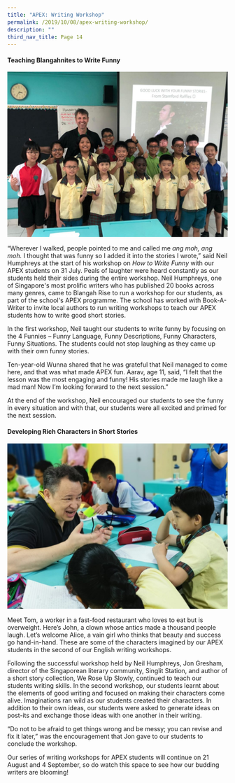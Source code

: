 ```yaml
---
title: "APEX: Writing Workshop"
permalink: /2019/10/08/apex-writing-workshop/
description: ""
third_nav_title: Page 14
---
```


<h4><strong>Teaching Blangahnites to Write Funny</strong></h4>
<img src="/images/Neil-1024x768.jpeg">
<p>&ldquo;Wherever I walked, people pointed to me and called me&nbsp;<em>ang moh, ang moh.</em>&nbsp;I thought that was funny so I added it into the stories I wrote,&rdquo; said Neil Humphreys at the start of his workshop on&nbsp;<em>How to Write Funny&nbsp;</em>with our APEX students on 31 July. Peals of laughter were heard constantly as our students held their sides during the entire workshop. Neil Humphreys, one of Singapore's most prolific writers who has published 20 books across many genres, came to Blangah Rise to run a workshop for our students, as part of the school's APEX programme. The school has worked with Book-A-Writer to invite local authors to run writing workshops to teach our APEX students how to write good short stories.</p>
<p>In the first workshop, Neil taught our students to write funny by focusing on the 4 Funnies &ndash; Funny Language, Funny Descriptions, Funny Characters, Funny Situations. The students could not stop laughing as they came up with their own funny stories.</p>
<p>Ten-year-old Wunna shared that he was grateful that Neil managed to come here, and that was what made APEX fun. Aarav, age 11, said, &ldquo;I felt that the lesson was the most engaging and funny! His stories made me laugh like a mad man! Now I&rsquo;m looking forward to the next session.&rdquo;</p>
<p>At the end of the workshop, Neil encouraged our students to see the funny in every situation and with that, our students were all excited and primed for the next session.</p>
<h4><strong>Developing Rich Characters in Short Stories</strong></h4>
<img src="/images/Jon-1024x768.jpg">
<p>Meet Tom, a worker in a fast-food restaurant who loves to eat but is overweight. Here&rsquo;s John, a clown whose antics made a thousand people laugh. Let&rsquo;s welcome Alice, a vain girl who thinks that beauty and success go hand-in-hand. These are some of the characters imagined by our APEX students in the second of our English writing workshops.</p>
<p>Following the successful workshop held by Neil Humphreys, Jon Gresham, director of the Singaporean literary community, Singlit Station, and author of a short story collection, We Rose Up Slowly, continued to teach our students writing skills. In the second workshop, our students learnt about the elements of good writing and focused on making their characters come alive. Imaginations ran wild as our students created their characters. In addition to their own ideas, our students were asked to generate ideas on post-its and exchange those ideas with one another in their writing.</p>
<p>&ldquo;Do not to be afraid to get things wrong and be messy; you can revise and fix it later,&rdquo; was the encouragement that Jon gave to our students to conclude the workshop.</p>
<p>Our series of writing workshops for APEX students will continue on 21 August and 4 September, so do watch this space to see how our budding writers are blooming!</p>